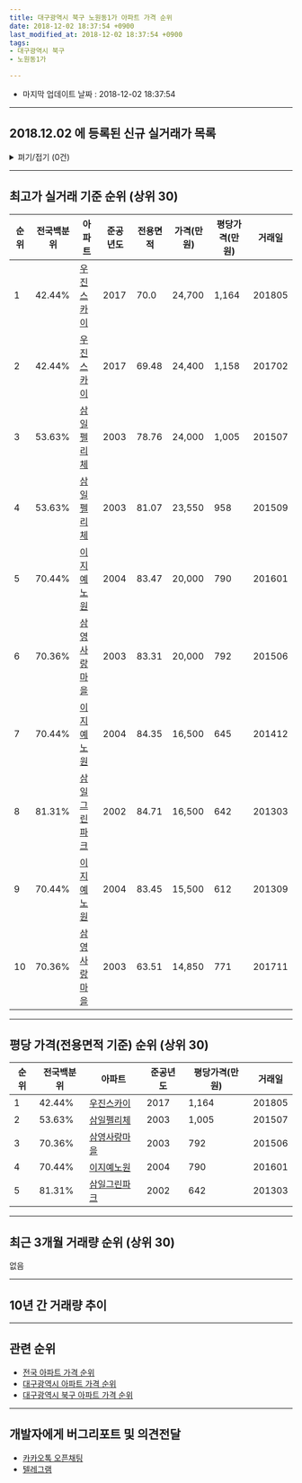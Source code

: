 ```yaml
---
title: 대구광역시 북구 노원동1가 아파트 가격 순위
date: 2018-12-02 18:37:54 +0900
last_modified_at: 2018-12-02 18:37:54 +0900
tags:
- 대구광역시 북구
- 노원동1가

---
```


* 마지막 업데이트 날짜 : 2018-12-02 18:37:54

---

## 2018.12.02 에 등록된 신규 실거래가 목록

<details>
<summary>펴기/접기 (0건)</summary>
<div markdown="1">

|아파트|전국백분위|준공년도|전용면적|가격(만원)|평당가격(만원)|거래일|
|---|---|---|---|---|---|---|
|없음|||||||


</div>
</details>

---

## 최고가 실거래 기준 순위 (상위 30)


|순위|전국백분위|아파트|준공년도|전용면적|가격(만원)|평당가격(만원)|거래일|
|---|---|---|---|---|---|---|---|
|1|42.44%|[우진스카이](https://search.naver.com/search.naver?query=%EB%8C%80%EA%B5%AC%EA%B4%91%EC%97%AD%EC%8B%9C+%EB%B6%81%EA%B5%AC+%EB%85%B8%EC%9B%90%EB%8F%991%EA%B0%80+%EC%9A%B0%EC%A7%84%EC%8A%A4%EC%B9%B4%EC%9D%B4)|2017|70.0|24,700|1,164|201805|
|2|42.44%|[우진스카이](https://search.naver.com/search.naver?query=%EB%8C%80%EA%B5%AC%EA%B4%91%EC%97%AD%EC%8B%9C+%EB%B6%81%EA%B5%AC+%EB%85%B8%EC%9B%90%EB%8F%991%EA%B0%80+%EC%9A%B0%EC%A7%84%EC%8A%A4%EC%B9%B4%EC%9D%B4)|2017|69.48|24,400|1,158|201702|
|3|53.63%|[삼일펠리체](https://search.naver.com/search.naver?query=%EB%8C%80%EA%B5%AC%EA%B4%91%EC%97%AD%EC%8B%9C+%EB%B6%81%EA%B5%AC+%EB%85%B8%EC%9B%90%EB%8F%991%EA%B0%80+%EC%82%BC%EC%9D%BC%ED%8E%A0%EB%A6%AC%EC%B2%B4)|2003|78.76|24,000|1,005|201507|
|4|53.63%|[삼일펠리체](https://search.naver.com/search.naver?query=%EB%8C%80%EA%B5%AC%EA%B4%91%EC%97%AD%EC%8B%9C+%EB%B6%81%EA%B5%AC+%EB%85%B8%EC%9B%90%EB%8F%991%EA%B0%80+%EC%82%BC%EC%9D%BC%ED%8E%A0%EB%A6%AC%EC%B2%B4)|2003|81.07|23,550|958|201509|
|5|70.44%|[이지예노원](https://search.naver.com/search.naver?query=%EB%8C%80%EA%B5%AC%EA%B4%91%EC%97%AD%EC%8B%9C+%EB%B6%81%EA%B5%AC+%EB%85%B8%EC%9B%90%EB%8F%991%EA%B0%80+%EC%9D%B4%EC%A7%80%EC%98%88%EB%85%B8%EC%9B%90)|2004|83.47|20,000|790|201601|
|6|70.36%|[삼영사랑마을](https://search.naver.com/search.naver?query=%EB%8C%80%EA%B5%AC%EA%B4%91%EC%97%AD%EC%8B%9C+%EB%B6%81%EA%B5%AC+%EB%85%B8%EC%9B%90%EB%8F%991%EA%B0%80+%EC%82%BC%EC%98%81%EC%82%AC%EB%9E%91%EB%A7%88%EC%9D%84)|2003|83.31|20,000|792|201506|
|7|70.44%|[이지예노원](https://search.naver.com/search.naver?query=%EB%8C%80%EA%B5%AC%EA%B4%91%EC%97%AD%EC%8B%9C+%EB%B6%81%EA%B5%AC+%EB%85%B8%EC%9B%90%EB%8F%991%EA%B0%80+%EC%9D%B4%EC%A7%80%EC%98%88%EB%85%B8%EC%9B%90)|2004|84.35|16,500|645|201412|
|8|81.31%|[삼일그린파크](https://search.naver.com/search.naver?query=%EB%8C%80%EA%B5%AC%EA%B4%91%EC%97%AD%EC%8B%9C+%EB%B6%81%EA%B5%AC+%EB%85%B8%EC%9B%90%EB%8F%991%EA%B0%80+%EC%82%BC%EC%9D%BC%EA%B7%B8%EB%A6%B0%ED%8C%8C%ED%81%AC)|2002|84.71|16,500|642|201303|
|9|70.44%|[이지예노원](https://search.naver.com/search.naver?query=%EB%8C%80%EA%B5%AC%EA%B4%91%EC%97%AD%EC%8B%9C+%EB%B6%81%EA%B5%AC+%EB%85%B8%EC%9B%90%EB%8F%991%EA%B0%80+%EC%9D%B4%EC%A7%80%EC%98%88%EB%85%B8%EC%9B%90)|2004|83.45|15,500|612|201309|
|10|70.36%|[삼영사랑마을](https://search.naver.com/search.naver?query=%EB%8C%80%EA%B5%AC%EA%B4%91%EC%97%AD%EC%8B%9C+%EB%B6%81%EA%B5%AC+%EB%85%B8%EC%9B%90%EB%8F%991%EA%B0%80+%EC%82%BC%EC%98%81%EC%82%AC%EB%9E%91%EB%A7%88%EC%9D%84)|2003|63.51|14,850|771|201711|


---

## 평당 가격(전용면적 기준) 순위 (상위 30)


|순위|전국백분위|아파트|준공년도|평당가격(만원)|거래일|
|---|---|---|---|---|---|
|1|42.44%|[우진스카이](https://search.naver.com/search.naver?query=%EB%8C%80%EA%B5%AC%EA%B4%91%EC%97%AD%EC%8B%9C+%EB%B6%81%EA%B5%AC+%EB%85%B8%EC%9B%90%EB%8F%991%EA%B0%80+%EC%9A%B0%EC%A7%84%EC%8A%A4%EC%B9%B4%EC%9D%B4)|2017|1,164|201805|
|2|53.63%|[삼일펠리체](https://search.naver.com/search.naver?query=%EB%8C%80%EA%B5%AC%EA%B4%91%EC%97%AD%EC%8B%9C+%EB%B6%81%EA%B5%AC+%EB%85%B8%EC%9B%90%EB%8F%991%EA%B0%80+%EC%82%BC%EC%9D%BC%ED%8E%A0%EB%A6%AC%EC%B2%B4)|2003|1,005|201507|
|3|70.36%|[삼영사랑마을](https://search.naver.com/search.naver?query=%EB%8C%80%EA%B5%AC%EA%B4%91%EC%97%AD%EC%8B%9C+%EB%B6%81%EA%B5%AC+%EB%85%B8%EC%9B%90%EB%8F%991%EA%B0%80+%EC%82%BC%EC%98%81%EC%82%AC%EB%9E%91%EB%A7%88%EC%9D%84)|2003|792|201506|
|4|70.44%|[이지예노원](https://search.naver.com/search.naver?query=%EB%8C%80%EA%B5%AC%EA%B4%91%EC%97%AD%EC%8B%9C+%EB%B6%81%EA%B5%AC+%EB%85%B8%EC%9B%90%EB%8F%991%EA%B0%80+%EC%9D%B4%EC%A7%80%EC%98%88%EB%85%B8%EC%9B%90)|2004|790|201601|
|5|81.31%|[삼일그린파크](https://search.naver.com/search.naver?query=%EB%8C%80%EA%B5%AC%EA%B4%91%EC%97%AD%EC%8B%9C+%EB%B6%81%EA%B5%AC+%EB%85%B8%EC%9B%90%EB%8F%991%EA%B0%80+%EC%82%BC%EC%9D%BC%EA%B7%B8%EB%A6%B0%ED%8C%8C%ED%81%AC)|2002|642|201303|


---

## 최근 3개월 거래량 순위 (상위 30)

없음

---

## 10년 간 거래량 추이


<div style="width:100%;">
    <canvas id="deal_progress" height="250"></canvas>
</div>

<script>
new Chart(document.getElementById("deal_progress"), {
    type: 'line',
    data: {
        labels: ['200812','200901','200902','200903','200904','200905','200906','200907','200908','200909','200910','200911','200912','201001','201002','201003','201004','201005','201006','201007','201008','201009','201010','201011','201012','201101','201102','201103','201104','201105','201106','201107','201108','201109','201110','201111','201112','201201','201202','201203','201204','201205','201206','201207','201208','201209','201210','201211','201212','201301','201302','201303','201304','201305','201306','201307','201308','201309','201310','201311','201312','201401','201402','201403','201404','201405','201406','201407','201408','201409','201410','201411','201412','201501','201502','201503','201504','201505','201506','201507','201508','201509','201510','201511','201512','201601','201602','201603','201604','201605','201606','201607','201608','201609','201610','201611','201612','201701','201702','201703','201704','201705','201706','201707','201708','201709','201710','201711','201712','201801','201802','201803','201804','201805','201806','201807','201808','201809','201810','201811','201812'],
        datasets: [{
            label: '실거래 수',
            pointRadius: 1,
            data: [1, 0, 1, 0, 1, 2, 3, 3, 2, 1, 2, 1, 1, 1, 2, 2, 2, 1, 3, 0, 1, 1, 1, 3, 2, 0, 0, 2, 2, 0, 2, 0, 3, 0, 1, 1, 1, 1, 1, 1, 0, 1, 2, 0, 0, 1, 0, 1, 3, 0, 1, 2, 0, 1, 2, 1, 0, 2, 3, 1, 0, 0, 0, 0, 1, 0, 0, 0, 0, 1, 2, 0, 1, 1, 0, 0, 0, 0, 4, 1, 0, 1, 0, 1, 0, 1, 0, 0, 0, 0, 1, 1, 0, 0, 0, 0, 0, 0, 3, 1, 0, 1, 1, 3, 0, 0, 0, 2, 0, 1, 0, 0, 1, 4, 1, 2, 0, 0, 0, 0, 0],
            borderColor: "rgba(255, 201, 14, 1)",
            backgroundColor: "rgba(255, 201, 14, 0.5)",
            fill: true,
        }]
    },
    options: {
        responsive: true,
        title: {
            display: true,
            text: '10년간 거래량 추이'
        },
        tooltips: {
            mode: 'index',
            intersect: false,
        },
        hover: {
            mode: 'nearest',
            intersect: true
        },
        scales: {
            xAxes: [{
                display: true,
                scaleLabel: {
                    display: true,
                    labelString: '년/월'
                }
            }],
            yAxes: [{
                display: true,
                ticks: {
                    suggestedMin: 0,
                },
                scaleLabel: {
                    display: true,
                    labelString: '실거래 수'
                }
            }]
        }
    }
});

</script>


---

## 관련 순위

- [전국 아파트 가격 순위](https://inasie.github.io/apt-ranking/전국)
- [대구광역시 아파트 가격 순위](https://inasie.github.io/apt-ranking/대구광역시)
- [대구광역시 북구 아파트 가격 순위](https://inasie.github.io/apt-ranking/대구광역시-북구)


---

## 개발자에게 버그리포트 및 의견전달

- [카카오톡 오픈채팅](https://open.kakao.com/o/gLJUAP4)
- [텔레그램](https://t.me/inasie)

